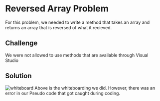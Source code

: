 # Reversed Array Problem
For this problem, we needed to write a method that takes an array and returns an array that is reversed of what it recieved. 

## Challenge
We were not allowed to use methods that are available through Visual Studio

## Solution
![whiteboard](./../../assets/reversed_array.jpg)
Above is the whiteboarding we did. However, there was an error in our Pseudo code that got caught during coding. 


